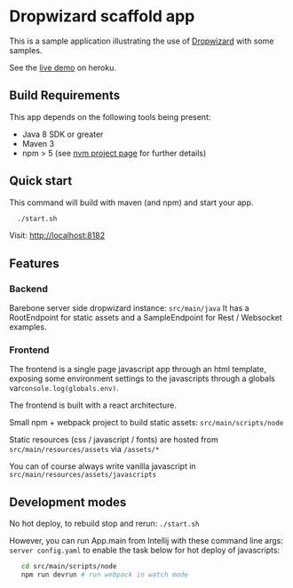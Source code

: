 # Dropwizard scaffold app

This is a sample application illustrating the use of [Dropwizard](http://www.dropwizard.io) with some samples.

See the [live demo](https://desolate-hamlet-17428.herokuapp.com/) on heroku.

## Build Requirements

This app depends on the following tools being present:

- Java 8 SDK or greater
- Maven 3
- npm > 5 (see [nvm project page](https://github.com/creationix/nvm) for further details)

## Quick start

This command will build with maven (and npm) and start your app.

```bash
  ./start.sh
```

Visit: [http://localhost:8182](http://localhost:8182)

## Features

### Backend

Barebone server side dropwizard instance: ```src/main/java```
It has a RootEndpoint for static assets and a SampleEndpoint for Rest / Websocket examples.

### Frontend

The frontend is a single page javascript app through an html template, exposing some environment settings to the javascripts through a globals var```console.log(globals.env)```.

The frontend is built with a react architecture.  

Small npm + webpack project to build static assets: ```src/main/scripts/node```

Static resources (css / javascript / fonts) are hosted from ```src/main/resources/assets``` via ```/assets/*```

You can of course always write vanilla javascript in ```src/main/resources/assets/javascripts```


## Development modes

No hot deploy, to rebuild stop and rerun: ```./start.sh```

However, you can run App.main from Intellij with these command line args: ```server config.yaml``` to enable the task below for hot deploy of javascripts:
```bash
   cd src/main/scripts/node
   npm run devrun # run webpack in watch mode
```